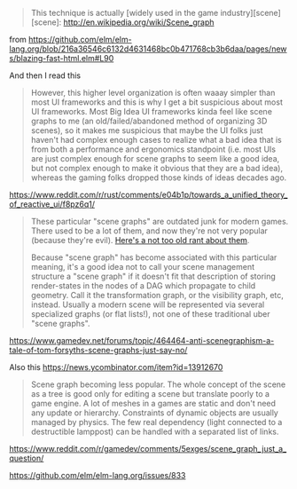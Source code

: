 >This technique is actually [widely used in the game industry][scene]
>[scene]: http://en.wikipedia.org/wiki/Scene_graph

from https://github.com/elm/elm-lang.org/blob/216a36546c6132d4631468bc0b471768cb3b6daa/pages/news/blazing-fast-html.elm#L90

And then I read this

>However, this higher level organization is often waaay simpler than most UI frameworks and this is why I get a bit suspicious about most UI frameworks. Most Big Idea UI frameworks kinda feel like scene graphs to me (an old/failed/abandoned method of organizing 3D scenes), so it makes me suspicious that maybe the UI folks just haven't had complex enough cases to realize what a bad idea that is from both a performance and ergonomics standpoint (i.e. most UIs are just complex enough for scene graphs to seem like a good idea, but not complex enough to make it obvious that they are a bad idea), whereas the gaming folks dropped those kinds of ideas decades ago.

https://www.reddit.com/r/rust/comments/e04b1p/towards_a_unified_theory_of_reactive_ui/f8pz6q1/

>These particular "scene graphs" are outdated junk for modern games. There used to be a lot of them, and now they're not very popular (because they're evil). [Here's a not too old rant about them](https://tomforsyth1000.github.io/blog.wiki.html#%5B%5BScene%20Graphs%20-%20just%20say%20no%5D%5D).
>
>Because "scene graph" has become associated with this particular meaning, it's a good idea not to call your scene management structure a "scene graph" if it doesn't fit that description of storing render-states in the nodes of a DAG which propagate to child geometry.
Call it the transformation graph, or the visibility graph, etc, instead. Usually a modern scene will be represented via several specialized graphs (or flat lists!), not one of these traditional uber "scene graphs".

https://www.gamedev.net/forums/topic/464464-anti-scenegraphism-a-tale-of-tom-forsyths-scene-graphs-just-say-no/

Also this https://news.ycombinator.com/item?id=13912670

>Scene graph becoming less popular. The whole concept of the scene as a tree is good only for editing a scene but translate poorly to a game engine. A lot of meshes in a games are static and don't need any update or hierarchy. Constraints of dynamic objects are usually managed by physics. The few real dependency (light connected to a destructible lamppost) can be handled with a separated list of links.

https://www.reddit.com/r/gamedev/comments/5exges/scene_graph_just_a_question/

https://github.com/elm/elm-lang.org/issues/833
